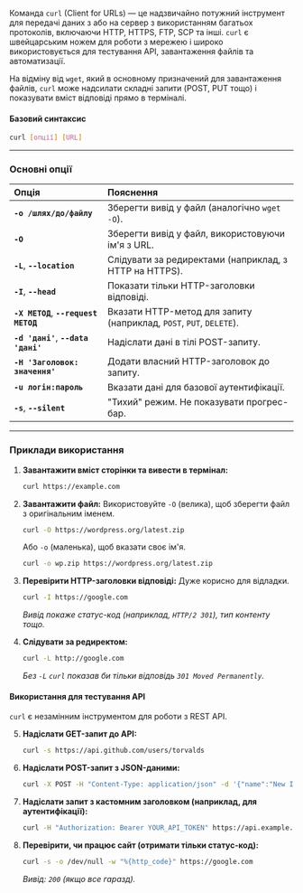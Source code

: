 Команда `curl` (Client for URLs) — це надзвичайно потужний інструмент для передачі даних з або на сервер з використанням багатьох протоколів, включаючи HTTP, HTTPS, FTP, SCP та інші. `curl` є швейцарським ножем для роботи з мережею і широко використовується для тестування API, завантаження файлів та автоматизації.

На відміну від `wget`, який в основному призначений для завантаження файлів, `curl` може надсилати складні запити (POST, PUT тощо) і показувати вміст відповіді прямо в терміналі.

#### **Базовий синтаксис**

```bash
curl [опції] [URL]
```

--- 

### **Основні опції**

| Опція | Пояснення |
| :--- | :--- |
| **`-o /шлях/до/файлу`** | Зберегти вивід у файл (аналогічно `wget -O`). |
| **`-O`** | Зберегти вивід у файл, використовуючи ім'я з URL. |
| **`-L`**, **`--location`** | Слідувати за редиректами (наприклад, з HTTP на HTTPS). |
| **`-I`**, **`--head`** | Показати тільки HTTP-заголовки відповіді. |
| **`-X МЕТОД`**, **`--request МЕТОД`** | Вказати HTTP-метод для запиту (наприклад, `POST`, `PUT`, `DELETE`). |
| **`-d 'дані'`**, **`--data 'дані'`** | Надіслати дані в тілі POST-запиту. |
| **`-H 'Заголовок: значення'`** | Додати власний HTTP-заголовок до запиту. |
| **`-u логін:пароль`** | Вказати дані для базової аутентифікації. |
| **`-s`**, **`--silent`** | "Тихий" режим. Не показувати прогрес-бар. |

--- 

### **Приклади використання**

1.  **Завантажити вміст сторінки та вивести в термінал:**
    ```bash
    curl https://example.com
    ```

2.  **Завантажити файл:**
    Використовуйте `-O` (велика), щоб зберегти файл з оригінальним іменем.
    ```bash
    curl -O https://wordpress.org/latest.zip
    ```
    Або `-o` (маленька), щоб вказати своє ім'я.
    ```bash
    curl -o wp.zip https://wordpress.org/latest.zip
    ```

3.  **Перевірити HTTP-заголовки відповіді:**
    Дуже корисно для відладки.
    ```bash
    curl -I https://google.com
    ```
    *Вивід покаже статус-код (наприклад, `HTTP/2 301`), тип контенту тощо.*

4.  **Слідувати за редиректом:**
    ```bash
    curl -L http://google.com
    ```
    *Без `-L` `curl` показав би тільки відповідь `301 Moved Permanently`.*

#### **Використання для тестування API**

`curl` є незамінним інструментом для роботи з REST API.

5.  **Надіслати GET-запит до API:**
    ```bash
    curl -s https://api.github.com/users/torvalds
    ```

6.  **Надіслати POST-запит з JSON-даними:**
    ```bash
    curl -X POST -H "Content-Type: application/json" -d '{"name":"New Item","value":123}' https://api.example.com/items
    ```

7.  **Надіслати запит з кастомним заголовком (наприклад, для аутентифікації):**
    ```bash
    curl -H "Authorization: Bearer YOUR_API_TOKEN" https://api.example.com/data
    ```

8.  **Перевірити, чи працює сайт (отримати тільки статус-код):**
    ```bash
    curl -s -o /dev/null -w "%{http_code}" https://google.com
    ```
    *Вивід: `200` (якщо все гаразд).*

